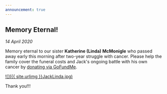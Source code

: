```yaml
---
announcement: true
---
```


## Memory Eternal!

_14 April 2020_

Memory eternal to our sister **Katherine (Linda) McMonigle** who passed away early this morning after two-year struggle with cancer.
Please help the family cover the funeral costs and Jack's ongoing battle with his own cancer by [donating via GoFundMe](https://www.gofundme.com/f/help-the-mcmonigles-overcome-cancer).

[![]({{ site.urlimg }}JackLinda.jpg)](https://www.gofundme.com/f/help-the-mcmonigles-overcome-cancer)

Thank you!!!
